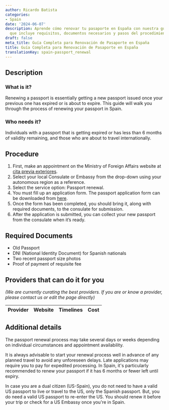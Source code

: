 ```yaml
---
author: Ricardo Batista
categories:
- Spain
date: '2024-06-07'
description: Aprende cómo renovar tu pasaporte en España con nuestra guía detallada,
  que incluye requisitos, documentos necesarios y pasos del procedimiento.
draft: false
meta_title: Guía Completa para Renovación de Pasaporte en España
title: Guía Completa para Renovación de Pasaporte en España
translationKey: spain-passport_renewal
---
```



## Description
### What is it?
Renewing a passport is essentially getting a new passport issued once your previous one has expired or is about to expire. This guide will walk you through the process of renewing your passport in Spain.

### Who needs it?
Individuals with a passport that is getting expired or has less than 6 months of validity remaining, and those who are about to travel internationally.

## Procedure

1.  First, make an appointment on the Ministry of Foreign Affairs website at [cita previa exteriores](https://sede.maec.gob.es/citaconsularprevia/en/consulado.html).
2.  Select your local Consulate or Embassy from the drop-down using your autonomous region as a reference.
3.  Select the service option: Passport renewal.
4.  You must fill up an application form. The passport application form can be downloaded from [here](https://www.policia.es/documentacion/requisitos.html).
5.  Once the form has been completed, you should bring it, along with required documents, to the consulate for submission.
6.  After the application is submitted, you can collect your new passport from the consulate when it’s ready.

## Required Documents

- Old Passport
- DNI (National Identity Document) for Spanish nationals
- Two recent passport size photos
- Proof of payment of requisite fee

## Providers that can do it for you

_(We are currently curating the best providers. If you are or know a provider, please contact us or edit the page directly)_

| Provider        |     Website     |     Timelines    |       Cost      |
| --------------- | --------------- |  :-------------: | :-------------: |

## Additional details

The passport renewal process may take several days or weeks depending on individual circumstances and appointment availability. 

It is always advisable to start your renewal process well in advance of any planned travel to avoid any unforeseen delays. Late applications may require you to pay for expedited processing. In Spain, it's particularly recommended to renew your passport if it has 6 months or fewer left until expiry. 

In case you are a dual citizen (US-Spain), you do not need to have a valid US passport to live or travel to the US, only the Spanish passport. But, you do need a valid US passport to re-enter the US. You should renew it before your trip or check for a US Embassy once you're in Spain.